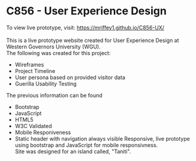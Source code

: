 # C856 - User Experience Design</br>

To view live prototype, visit: https://mriffey1.github.io/C856-UX/</br></br>
This is a live prototype website created for User Experience Design at Western Governors University (WGU). </br>
The following was created for this project:
* Wireframes
* Project Timeline
* User persona based on provided visitor data
* Guerilla Usability Testing

The previous information can be found 


* Bootstrap
* JavaScript
* HTML5
* W3C Validated
* Mobile Responiveness
* Static header with navigation always visible
Responsive, live prototype using bootstrap and JavaScript for mobile responsivness. </br>
Site was designed for an island called, "Taniti". 


